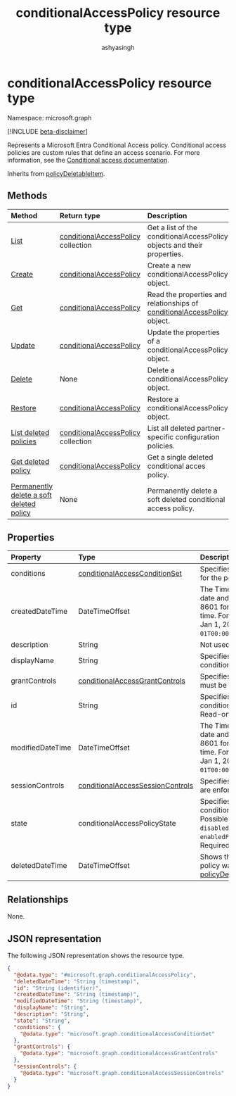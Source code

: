 ﻿---
title: "conditionalAccessPolicy resource type"
description: "Represents a Microsoft Entra Conditional Access policy. Conditional access policies are custom rules that define an access scenario."
author: "ashyasingh"
ms.date: 08/11/2025
ms.localizationpriority: medium
ms.subservice: "entra-sign-in"
doc_type: resourcePageType
---

# conditionalAccessPolicy resource type

Namespace: microsoft.graph

[!INCLUDE [beta-disclaimer](../../includes/beta-disclaimer.md)]

Represents a Microsoft Entra Conditional Access policy. Conditional access policies are custom rules that define an access scenario. For more information, see the [Conditional access documentation](/azure/active-directory/conditional-access/).


Inherits from [policyDeletableItem](../resources/policydeletableitem.md).


## Methods
|Method|Return type|Description|
|:---|:---|:---|
|[List](../api/conditionalaccessroot-list-policies.md)|[conditionalAccessPolicy](../resources/conditionalaccesspolicy.md) collection|Get a list of the conditionalAccessPolicy objects and their properties.|
|[Create](../api/conditionalaccessroot-post-policies.md)|[conditionalAccessPolicy](../resources/conditionalaccesspolicy.md)|Create a new conditionalAccessPolicy object.|
|[Get](../api/conditionalaccesspolicy-get.md)|[conditionalAccessPolicy](../resources/conditionalaccesspolicy.md)|Read the properties and relationships of [conditionalAccessPolicy](../resources/conditionalaccesspolicy.md) object.|
|[Update](../api/conditionalaccesspolicy-update.md)|[conditionalAccessPolicy](../resources/conditionalaccesspolicy.md)|Update the properties of a conditionalAccessPolicy object.|
|[Delete](../api/conditionalaccesspolicy-delete.md)|None|Delete a conditionalAccessPolicy object.|
|[Restore](../api/conditionalaccesspolicy-restore.md)|[conditionalAccessPolicy](../resources/conditionalaccesspolicy.md)|Restore a conditionalAccessPolicy object.|
| [List deleted policies](../api/policydeletableitem-list.md) | [conditionalAccessPolicy](../resources/conditionalaccesspolicy.md) collection | List all deleted partner-specific configuration policies. |
| [Get deleted policy](../api/policydeletableitem-get.md) | [conditionalAccessPolicy](../resources/conditionalaccesspolicy.md) | Get a single deleted conditional acces policy. |
| [Permanently delete a soft deleted policy](../api/policydeletableitem-delete.md) | None | Permanently delete a soft deleted conditional access policy. |

## Properties
|Property|Type|Description|
|:---|:---|:---|
|conditions|[conditionalAccessConditionSet](conditionalaccessconditionset.md)| Specifies the rules that must be met for the policy to apply. Required. |
|createdDateTime|DateTimeOffset| The Timestamp type represents date and time information using ISO 8601 format and is always in UTC time. For example, midnight UTC on Jan 1, 2014 is `2014-01-01T00:00:00Z`. Readonly. |
|description|String| Not used. |
|displayName|String| Specifies a display name for the conditionalAccessPolicy object. |
|grantControls|[conditionalAccessGrantControls](conditionalaccessgrantcontrols.md)| Specifies the grant controls that must be fulfilled to pass the policy. |
|id|String| Specifies the identifier of a conditionalAccessPolicy object. Read-only.|
|modifiedDateTime| DateTimeOffset|The Timestamp type represents date and time information using ISO 8601 format and is always in UTC time. For example, midnight UTC on Jan 1, 2014 is `2014-01-01T00:00:00Z`. Readonly. |
|sessionControls|[conditionalAccessSessionControls](conditionalaccesssessioncontrols.md)| Specifies the session controls that are enforced after sign-in. |
|state|conditionalAccessPolicyState| Specifies the state of the conditionalAccessPolicy object. Possible values are: `enabled`, `disabled`, `enabledForReportingButNotEnforced`. Required. |
|deletedDateTime|DateTimeOffset|Shows the last date and time the policy was deleted.Inherited from [policyDeletableItem](../resources/policydeletableitem.md).|

## Relationships
None.

## JSON representation
The following JSON representation shows the resource type.
<!-- {
  "blockType": "resource",
  "keyProperty": "id",
  "@odata.type": "microsoft.graph.conditionalAccessPolicy",
  "baseType": "microsoft.graph.policyDeletableItem",
  "openType": false
}
-->
``` json
{
  "@odata.type": "#microsoft.graph.conditionalAccessPolicy",
  "deletedDateTime": "String (timestamp)",
  "id": "String (identifier)",
  "createdDateTime": "String (timestamp)",
  "modifiedDateTime": "String (timestamp)",
  "displayName": "String",
  "description": "String",
  "state": "String",
  "conditions": {
    "@odata.type": "microsoft.graph.conditionalAccessConditionSet"
  },
  "grantControls": {
    "@odata.type": "microsoft.graph.conditionalAccessGrantControls"
  },
  "sessionControls": {
    "@odata.type": "microsoft.graph.conditionalAccessSessionControls"
  }
}
```

